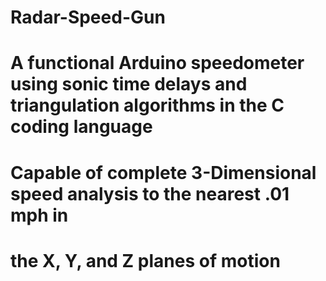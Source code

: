 # Radar-Speed-Gun

# A functional Arduino speedometer using sonic time delays and triangulation algorithms in the C coding language

# Capable of complete 3-Dimensional speed analysis to the nearest .01 mph in
# the X, Y, and Z planes of motion
